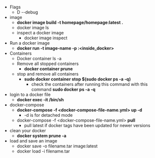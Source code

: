 * Flags
    * D --debug
* image
    * **docker image build -t homepage/homepage:latest .**
    * docker image ls
    * inspect a docker image
        * docker image inspect <image-id>
* Run a docker image
    * **docker run -t image-name -p <outside docker>:<inside_docker>**
* Containers
    * Docker container ls -a
    * Remove all stopped containers
        * **docker container prune**
    * stop and remove all containers
        * **sudo docker container stop $(sudo docker ps -a -q)** 
            * check the containers after running this command with this command **sudo docker ps -a -q**
* login to a docker file
    * **docker exec -it <container-id> /bin/sh**
* docker-compose 
    * **docker-compose -f <docker-compose-file-name.yml> up -d**
        * -d is for detached mode
    * docker-compose -f <docker-compose-file-name.yml> **pull**
        * pull latest if docker tags have been updated for newer versions
* clean your docker 
    * **docker system prune -a**
* load and save an image
    * docker save -o filename.tar image:latest
    * docker load -i filename.tar
